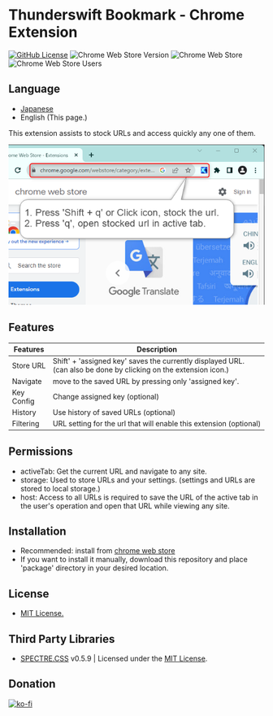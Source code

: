 # Thunderswift Bookmark - Chrome Extension

[![GitHub License](https://img.shields.io/badge/license-MIT-blue.svg)](https://github.com/signak/thunderswift_bookmark/blob/master/LICENSE)
![Chrome Web Store Version](https://img.shields.io/chrome-web-store/v/lfoloedjefmpcdfmllnppimdejojllbf)
![Chrome Web Store](https://img.shields.io/chrome-web-store/rating/lfoloedjefmpcdfmllnppimdejojllbf)
![Chrome Web Store Users](https://img.shields.io/chrome-web-store/users/lfoloedjefmpcdfmllnppimdejojllbf)

## Language

- [Japanese](https://github.com/signak/thunderswift_bookmark/blob/master/docs/ja/readme.md)
- English (This page.)

This extension assists to stock URLs and access quickly any one of them.

![screenshot](docs/en/screenshot.png)

## Features

| Features   | Description |
| ---        | --- |
| Store URL  | Shift' + 'assigned key' saves the currently displayed URL. (can also be done by clicking on the extension icon.) |
| Navigate   | move to the saved URL by pressing only 'assigned key'. |
| Key Config | Change assigned key (optional) |
| History    | Use history of saved URLs (optional) |
| Filtering  | URL setting for the url that will enable this extension (optional) |

## Permissions

- activeTab: Get the current URL and navigate to any site.
- storage: Used to store URLs and your settings. (settings and URLs are stored to local storage.)
- host: Access to all URLs is required to save the URL of the active tab in the user's operation and open that URL while viewing any site.

## Installation

- Recommended: install from [chrome web store](https://chrome.google.com/webstore/detail/thunderswift_bookmark/lfoloedjefmpcdfmllnppimdejojllbf)
- If you want to install it manually, download this repository and place 'package' directory in your desired location.

## License

- [MIT License.](https://github.com/signak/thunderswift_bookmark/blob/master/LICENSE)

## Third Party Libraries

- [SPECTRE.CSS](https://picturepan2.github.io/spectre/index.html) v0.5.9 | Licensed under the [MIT License](https://github.com/picturepan2/spectre/blob/master/LICENSE).

## Donation

[![ko-fi](https://ko-fi.com/img/githubbutton_sm.svg)](https://ko-fi.com/K3K1QBWWG)
